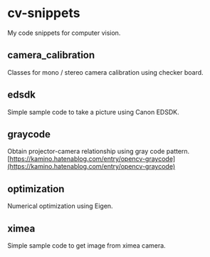 # cv-snippets

My code snippets for computer vision.

## camera_calibration
Classes for mono / stereo camera calibration using checker board.

## edsdk
Simple sample code to take a picture using Canon EDSDK.

## graycode
Obtain projector-camera relationship using gray code pattern.
[https://kamino.hatenablog.com/entry/opencv-graycode](https://kamino.hatenablog.com/entry/opencv-graycode)

## optimization
Numerical optimization using Eigen.

## ximea
Simple sample code to get image from ximea camera.
